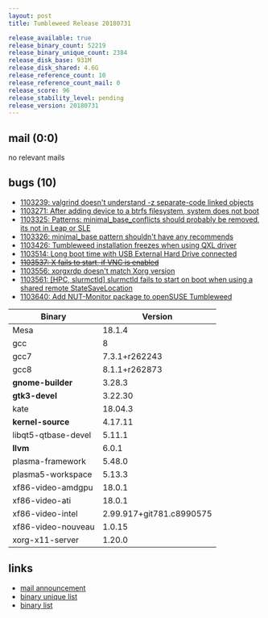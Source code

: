 ```yaml
---
layout: post
title: Tumbleweed Release 20180731

release_available: true
release_binary_count: 52219
release_binary_unique_count: 2384
release_disk_base: 931M
release_disk_shared: 4.6G
release_reference_count: 10
release_reference_count_mail: 0
release_score: 96
release_stability_level: pending
release_version: 20180731
---
```


## mail (0:0)

no relevant mails

## bugs (10)

<!--more-->

- [1103239: valgrind doesn't understand -z separate-code linked objects](https://bugzilla.opensuse.org/show_bug.cgi?id=1103239)
- [1103271: After adding device to a btrfs filesystem, system does not boot](https://bugzilla.opensuse.org/show_bug.cgi?id=1103271)
- [1103325: Patterns: minimal_base_conflicts should probably be removed, its not in Leap or SLE](https://bugzilla.opensuse.org/show_bug.cgi?id=1103325)
- [1103326: minimal_base pattern shouldn't have any recommends](https://bugzilla.opensuse.org/show_bug.cgi?id=1103326)
- [1103426: Tumbleweed installation freezes when using QXL driver](https://bugzilla.opensuse.org/show_bug.cgi?id=1103426)
- [1103514: Long boot time with USB External Hard Drive connected](https://bugzilla.opensuse.org/show_bug.cgi?id=1103514)
- ~~[1103537: X fails to start, if VNC is enabled](https://bugzilla.opensuse.org/show_bug.cgi?id=1103537)~~
- [1103556: xorgxrdp doesn't match Xorg version](https://bugzilla.opensuse.org/show_bug.cgi?id=1103556)
- [1103561: \[HPC, slurmctld\] slurmctld fails to start on boot when using a shared remote StateSaveLocation](https://bugzilla.opensuse.org/show_bug.cgi?id=1103561)
- [1103640: Add NUT-Monitor package to openSUSE Tumbleweed](https://bugzilla.opensuse.org/show_bug.cgi?id=1103640)

Binary | Version
--- | ---
Mesa | 18.1.4
gcc | 8
gcc7 | 7.3.1+r262243
gcc8 | 8.1.1+r262873
**gnome-builder** | 3.28.3
**gtk3-devel** | 3.22.30
kate | 18.04.3
**kernel-source** | 4.17.11
libqt5-qtbase-devel | 5.11.1
**llvm** | 6.0.1
plasma-framework | 5.48.0
plasma5-workspace | 5.13.3
xf86-video-amdgpu | 18.0.1
xf86-video-ati | 18.0.1
xf86-video-intel | 2.99.917+git781.c8990575
xf86-video-nouveau | 1.0.15
xorg-x11-server | 1.20.0

## links

- [mail announcement](https://lists.opensuse.org/opensuse-factory/2018-08/msg00056.html)
- [binary unique list](http://download.tumbleweed.boombatower.com/20180731/rpm.unique.list)
- [binary list](http://download.tumbleweed.boombatower.com/20180731/rpm.list)
